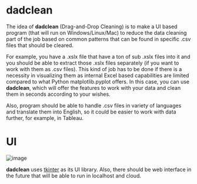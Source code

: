 # dadclean

The idea of **dadclean** (Drag-and-Drop Cleaning) is to make a UI based program (that will run on Windows/Linux/Mac) to reduce the data cleaning part of the job based on common patterns that can be found in specific .csv files that should be cleared. 

For example, you have a .xslx file that have a ton of sub .xslx files into it and you should be able to extract those .xslx files separately (if you want to work with them as .csv files). This kind of job has to be done if there is a necessity in visualizing them as internal Excel based capabilities are limited compared to what Python matplotlib.pyplot offers. In this case, you can use **dadclean**, which will offer the features to work with your data and clean them in seconds according to your wishes.

Also, program should be able to handle .csv files in variety of languages and translate them into English, so it could be easier to work with data further, for example, in Tableau.

# UI
![image](https://github.com/aliknds/dadclean/assets/132540921/6214feed-1999-400a-9cba-06f702a98259)

**dadclean** uses [tkinter](https://docs.python.org/3/library/tkinter.html#module-tkinter) as its UI library. Also, there should be web interface in the future that will be able to run in localhost and cloud.
